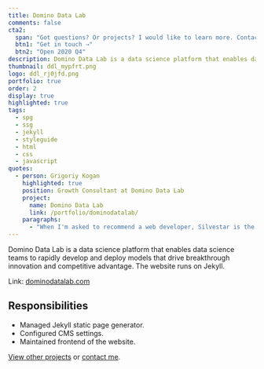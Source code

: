 ```yaml
---
title: Domino Data Lab
comments: false
cta2:
  span: "Got questions? Or projects? I would like to learn more. Contact me today!"
  btn1: "Get in touch ⇢"
  btn2: "Open 2020 Q4"
description: Domino Data Lab is a data science platform that enables data science teams to rapidly develop and deploy models that drive breakthrough innovation and competitive advantage.
thumbnail: ddl_mypfrt.png
logo: ddl_rj0jfd.png
portfolio: true
order: 2
display: true
highlighted: true
tags:
  - spg
  - ssg
  - jekyll
  - styleguide
  - html
  - css
  - javascript
quotes:
  - person: Grigoriy Kogan
    highlighted: true
    position: Growth Consultant at Domino Data Lab
    project:
      name: Domino Data Lab
      link: /portfolio/dominodatalab/
    paragraphs:
      - "When I'm asked to recommend a web developer, Silvestar is the first name that comes to mind. For good reason: He has demonstrated time and time again his ability to understand business requirements, come up with creative and effective solutions, perform the work to meet high standards, and communicate clearly all throughout."
---
```


Domino Data Lab is a data science platform that enables data science teams to rapidly develop and deploy models that drive breakthrough innovation and competitive advantage. The website runs on Jekyll.

Link: [dominodatalab.com](//www.dominodatalab.com)

## Responsibilities

- Managed Jekyll static page generator.
- Configured CMS settings.
- Maintained frontend of the website.

[View other projects](/portfolio/) or [contact me](/contact/).
